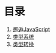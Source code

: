 # 目录

1. [邂逅JavaScript](vaults/001-邂逅JavaScript/index.md)
2. [类型系统](vaults/002-类型系统/index.md)
3. [类型转换](vaults/003-类型转换/index.md)
